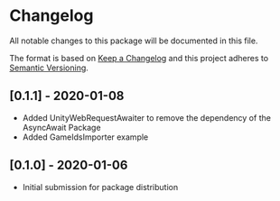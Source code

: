# Changelog
All notable changes to this package will be documented in this file.

The format is based on [Keep a Changelog](http://keepachangelog.com/en/1.0.0/)
and this project adheres to [Semantic Versioning](http://semver.org/spec/v2.0.0.html).

## [0.1.1] - 2020-01-08

- Added UnityWebRequestAwaiter to remove the dependency of the AsyncAwait Package
- Added GameIdsImporter example

## [0.1.0] - 2020-01-06

- Initial submission for package distribution
